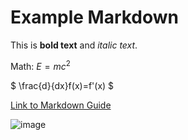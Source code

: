 
# Example Markdown

This is **bold text** and *italic text*.

Math: $E = mc^2$

$
\frac{d}{dx}f(x)=f'(x)
$

[Link to Markdown Guide](https://www.markdownguide.org)

![image](/home/jamie/Programming/venv_Python/jmd_editor/images/tux.png)


